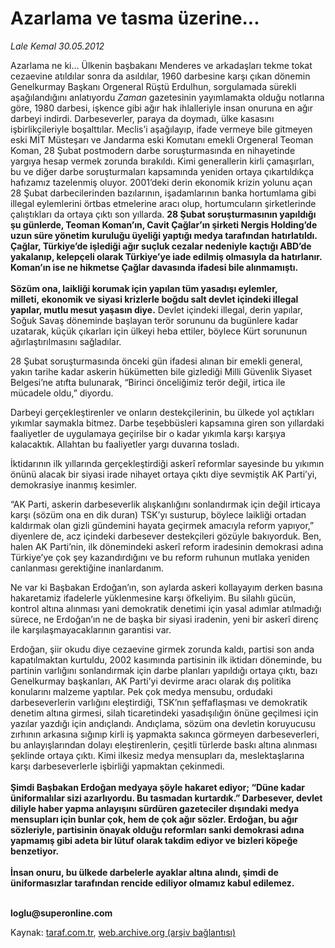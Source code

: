 # Azarlama ve tasma üzerine...

*Lale Kemal 30.05.2012*

<div class="yazi"><p>Azarlama ne ki... Ülkenin başbakanı Menderes ve arkadaşları tekme tokat cezaevine atıldılar sonra da asıldılar, 1960 darbesine karşı çıkan dönemin Genelkurmay Başkanı Orgeneral Rüştü Erdulhun, sorgulamada sürekli aşağılandığını anlatıyordu <i>Zaman</i> gazetesinin yayımlamakta olduğu notlarına göre, 1980 darbesi, işkence gibi ağır hak ihlalleriyle insan onuruna en ağır darbeyi indirdi. Darbeseverler, paraya da doymadı, ülke kasasını işbirlikçileriyle boşalttılar. Meclis’i aşağılayıp, ifade vermeye bile gitmeyen eski MİT Müsteşarı ve Jandarma eski Komutanı emekli Orgeneral Teoman Koman, 28 Şubat postmodern darbe soruşturmasında en nihayetinde yargıya hesap vermek zorunda bırakıldı. Kimi generallerin kirli çamaşırları, bu ve diğer darbe soruşturmaları kapsamında yeniden ortaya çıkartıldıkça hafızamız tazelenmiş oluyor. 2001’deki derin ekonomik krizin yolunu açan 28 Şubat darbecilerinden bazılarının, işadamlarının banka hortumlama gibi illegal eylemlerini örtbas etmelerine aracı olup, hortumcuların şirketlerinde çalıştıkları da ortaya çıktı son yıllarda. <b>28 Şubat soruşturmasının yapıldığı şu günlerde, Teoman Koman’ın, Cavit Çağlar’ın şirketi Nergis Holding’de uzun süre yönetim kuruluğu üyeliği yaptığı medya tarafından hatırlatıldı. Çağlar, Türkiye’de işlediği ağır suçluk cezalar nedeniyle kaçtığı ABD’de yakalanıp, kelepçeli olarak Türkiye’ye iade edilmiş olmasıyla da hatırlanır. Koman’ın ise ne hikmetse Çağlar davasında ifadesi bile alınmamıştı.<br/><br/></b><b>Sözüm ona, laikliği korumak için yapılan tüm yasadışı eylemler, milleti, ekonomik ve siyasi krizlerle boğdu salt devlet içindeki illegal yapılar, mutlu mesut yaşasın diye.</b> Devlet içindeki illegal, derin yapılar, Soğuk Savaş döneminde başlayan terör sorununu da bugünlere kadar uzatarak, küçük çıkarları için ülkeyi heba ettiler, böylece Kürt sorununun ağırlaştırılmasını sağladılar.</p>
<p>28 Şubat soruşturmasında önceki gün ifadesi alınan bir emekli general, yakın tarihe kadar askerin hükümetten bile gizlediği Milli Güvenlik Siyaset Belgesi’ne atıfta bulunarak, “Birinci önceliğimiz terör değil, irtica ile mücadele oldu,” diyordu.</p>
<p>Darbeyi gerçekleştirenler ve onların destekçilerinin, bu ülkede yol açtıkları yıkımlar saymakla bitmez. Darbe teşebbüsleri kapsamına giren son yıllardaki faaliyetler de uygulamaya geçirilse bir o kadar yıkımla karşı karşıya kalacaktık. Allahtan bu faaliyetler yargı duvarına tosladı.</p>
<p>İktidarının ilk yıllarında gerçekleştirdiği askerî reformlar sayesinde bu yıkımın önünü alacak bir siyasi irade nihayet ortaya çıktı diye sevmiştik AK Parti’yi, demokrasiye inanmış kesimler.</p>
<p>“AK Parti, askerin darbeseverlik alışkanlığını sonlandırmak için değil irticaya karşı (sözüm ona en dik duran) TSK’yı susturup, böylece laikliği ortadan kaldırmak olan gizli gündemini hayata geçirmek amacıyla reform yapıyor,” diyenlere de, acz içindeki darbesever destekçileri gözüyle bakıyorduk. Ben, halen AK Parti’nin, ilk dönemindeki askerî reform iradesinin demokrasi adına Türkiye’ye çok şey kazandırdığını ve bu reform ruhunun mutlaka yeniden canlanması gerektiğine inanlardanım. </p>
<p>Ne var ki Başbakan Erdoğan’ın, son aylarda askeri kollayayım derken basına hakaretamiz ifadelerle yüklenmesine karşı öfkeliyim. Bu silahlı gücün, kontrol altına alınması yani demokratik denetimi için yasal adımlar atılmadığı sürece, ne Erdoğan’ın ne de başka bir siyasi iradenin, yeni bir askerî direnç ile karşılaşmayacaklarının garantisi var. </p>
<p>Erdoğan, şiir okudu diye cezaevine girmek zorunda kaldı, partisi son anda kapatılmaktan kurtuldu, 2002 kasımında partisinin ilk iktidarı döneminde, bu partinin varlığını sonlandırmak için darbe planları yapıldığı ortaya çıktı, bazı Genelkurmay başkanları, AK Parti’yi devirme aracı olarak dış politika konularını malzeme yaptılar. Pek çok medya mensubu, ordudaki darbeseverlerin varlığını eleştirdiği, TSK’nın şeffaflaşması ve demokratik denetim altına girmesi, silah ticaretindeki yasadışılığın önüne geçilmesi için yazılar yazdığı için andıçlandı. Andıçlama, sözüm ona devletin koruyucusu zırhının arkasına sığınıp kirli iş yapmakta sakınca görmeyen darbeseverleri, bu anlayışlarından dolayı eleştirenlerin, çeşitli türlerde baskı altına alınması şeklinde ortaya çıktı. Kimi ilkesiz medya mensupları da, meslektaşlarına karşı darbeseverlerle işbirliği yapmaktan çekinmedi.<br/><br/><b>Şimdi Başbakan Erdoğan medyaya şöyle hakaret ediyor; “Düne kadar üniformalılar sizi azarlıyordu. Bu tasmadan kurtardık.” Darbesever, devlet diliyle haber yapma anlayışını sürdüren gazeteciler dışındaki medya mensupları için bunlar çok, hem de çok ağır sözler. Erdoğan, bu ağır sözleriyle, partisinin önayak olduğu reformları sanki demokrasi adına yapmamış gibi adeta bir lütuf olarak takdim ediyor ve bizleri köpeğe benzetiyor.<br/><br/></b><b>İnsan onuru, bu ülkede darbelerle ayaklar altına alındı, şimdi de üniformasızlar tarafından rencide ediliyor olmamız kabul edilemez.</b></p>
<p><b><br/>loglu@superonline.com</b></p>
</div>

Kaynak: [taraf.com.tr](http://www.taraf.com.tr/lale-kemal/makale-azarlama-ve-tasma-uzerine.htm), [web.archive.org (arşiv bağlantısı)](http://web.archive.org/web/20130817050421/http://www.taraf.com.tr/lale-kemal/makale-azarlama-ve-tasma-uzerine.htm)
